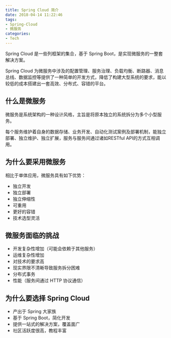 ```yaml
---
title: Spring Cloud 简介
date: 2018-04-14 11:22:46
tags:
- Spring-Cloud
- 微服务
categories:
- Tech
---
```


Spring Cloud 是一些列框架的集合，基于 Spring Boot，是实现微服务的一整套解决方案。

Spring Cloud 为微服务中涉及的配置管理、服务治理、负载均衡、断路器、消息总线、数据监控等提供了一种简单的开发方式，降低了构建大型系统的要求，能以较低的成本搭建出一套高效、分布式、容错的平台。



## 什么是微服务

微服务是系统架构的一种设计风格，主旨是将原本独立的系统拆分为多个小型服务。

每个服务维护着自身的数据存储、业务开发、自动化测试案例及部署机制，能独立部署、独立维护、独立扩展，服务与服务间通过诸如RESTful API的方式互相调用。



## 为什么要采用微服务

相比于单体应用，微服务具有如下优势：

* 独立开发
* 独立部署
* 独立伸缩性
* 可重用
* 更好的容错
* 技术选型灵活



## 微服务面临的挑战

* 开发复杂性增加（可能会依赖于其他服务）
* 运维复杂性增加
* 对技术的要求高
* 现实界限不清晰导致服务拆分困难
* 分布式事务
* 性能（服务间通过 HTTP 协议通信）



## 为什么要选择 Spring Cloud

* 产出于 Spring 大家族
* 基于 Spring Boot，简化开发
* 提供一站式的解决方案，覆盖面广
* 社区活跃度很高，教程丰富